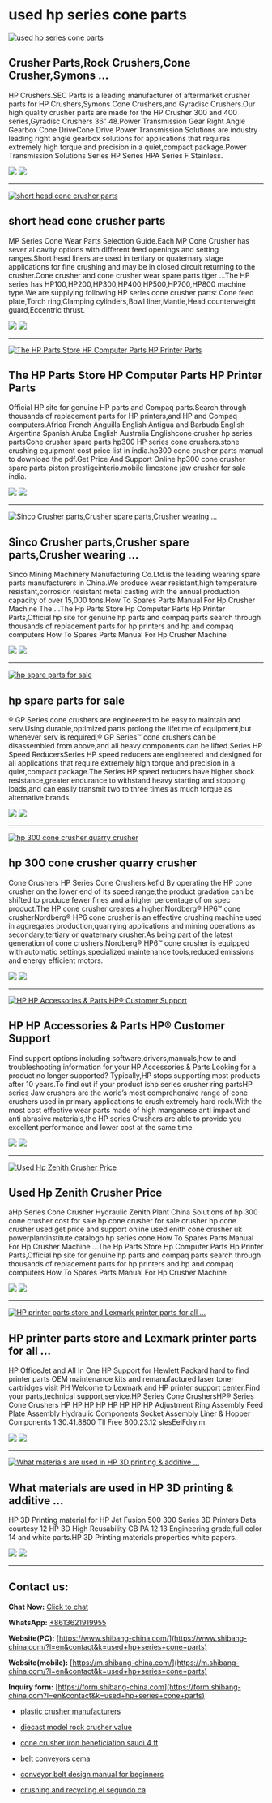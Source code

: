 # used hp series cone parts

<a href="https://swt.shibang-china.com/?l=en&img&k=used+hp+series+cone+parts" target="_blank">![used hp series cone parts](http://static.shibang-china.com/all-800x300/250.jpg)</a>

## Crusher Parts,Rock Crushers,Cone Crusher,Symons …
HP Crushers.SEC Parts is a leading manufacturer of aftermarket crusher parts for HP Crushers,Symons Cone Crushers,and Gyradisc Crushers.Our high quality crusher parts are made for the HP Crusher 300 and 400 series,Gyradisc Crushers 36” 48.Power Transmission Gear Right Angle Gearbox Cone DriveCone Drive Power Transmission Solutions are industry leading right angle gearbox solutions for applications that requires extremely high torque and precision in a quiet,compact package.Power Transmission Solutions Series HP Series HPA Series F Stainless.


<a href="https://whatsapp.shibangsoft.com/WhatsApp.php" target="_blank" title="WhatsApp">![](http://static.shibang-china.com/icon/whatsapp.png)</a> <a href="https://swt.shibang-china.com/?l=en&icon&k=used+hp+series+cone+parts" target="_blank">![](http://static.shibang-china.com/icon/chat-en.png)</a>

---

<a href="https://swt.shibang-china.com/?l=en&img&k=used+hp+series+cone+parts" target="_blank">![short head cone crusher parts](http://static.shibang-china.com/all-800x300/1238.jpg)</a>

## short head cone crusher parts
MP Series Cone Wear Parts Selection Guide.Each MP Cone Crusher has sever al cavity options with different feed openings and setting ranges.Short head liners are used in tertiary or quaternary stage applications for fine crushing and may be in closed circuit returning to the crusher.Cone crusher and cone crusher wear spare parts tiger …The HP series has HP100,HP200,HP300,HP400,HP500,HP700,HP800 machine type.We are supplying following HP series cone crusher parts: Cone feed plate,Torch ring,Clamping cylinders,Bowl liner,Mantle,Head,counterweight guard,Eccentric thrust.


<a href="https://whatsapp.shibangsoft.com/WhatsApp.php" target="_blank" title="WhatsApp">![](http://static.shibang-china.com/icon/whatsapp.png)</a> <a href="https://swt.shibang-china.com/?l=en&icon&k=used+hp+series+cone+parts" target="_blank">![](http://static.shibang-china.com/icon/chat-en.png)</a>

---

<a href="https://swt.shibang-china.com/?l=en&img&k=used+hp+series+cone+parts" target="_blank">![The HP Parts Store HP Computer Parts HP Printer Parts](http://static.shibang-china.com/all-800x300/1380.jpg)</a>

## The HP Parts Store HP Computer Parts HP Printer Parts
Official HP site for genuine HP parts and Compaq parts.Search through thousands of replacement parts for HP printers,and HP and Compaq computers.Africa French Anguilla English Antigua and Barbuda English Argentina Spanish Aruba English Australia Englishcone crusher hp series partsCone crusher spare parts hp300 HP series cone crushers.stone crushing equipment cost price list in india.hp300 cone crusher parts manual to download the pdf.Get Price And Support Online hp300 cone crusher spare parts piston prestigeinterio.mobile limestone jaw crusher for sale india.


<a href="https://whatsapp.shibangsoft.com/WhatsApp.php" target="_blank" title="WhatsApp">![](http://static.shibang-china.com/icon/whatsapp.png)</a> <a href="https://swt.shibang-china.com/?l=en&icon&k=used+hp+series+cone+parts" target="_blank">![](http://static.shibang-china.com/icon/chat-en.png)</a>

---

<a href="https://swt.shibang-china.com/?l=en&img&k=used+hp+series+cone+parts" target="_blank">![Sinco Crusher parts,Crusher spare parts,Crusher wearing …](http://static.shibang-china.com/all-800x300/703.jpg)</a>

## Sinco Crusher parts,Crusher spare parts,Crusher wearing …
Sinco Mining Machinery Manufacturing Co.Ltd.is the leading wearing spare parts manufacturers in China.We produce wear resistant,high temperature resistant,corrosion resistant metal casting with the annual production capacity of over 15,000 tons.How To Spares Parts Manual For Hp Crusher Machine The …The Hp Parts Store Hp Computer Parts Hp Printer Parts,Official hp site for genuine hp parts and compaq parts search through thousands of replacement parts for hp printers and hp and compaq computers How To Spares Parts Manual For Hp Crusher Machine


<a href="https://whatsapp.shibangsoft.com/WhatsApp.php" target="_blank" title="WhatsApp">![](http://static.shibang-china.com/icon/whatsapp.png)</a> <a href="https://swt.shibang-china.com/?l=en&icon&k=used+hp+series+cone+parts" target="_blank">![](http://static.shibang-china.com/icon/chat-en.png)</a>

---

<a href="https://swt.shibang-china.com/?l=en&img&k=used+hp+series+cone+parts" target="_blank">![hp spare parts for sale](http://static.shibang-china.com/all-800x300/189.jpg)</a>

## hp spare parts for sale
&#174; GP Series cone crushers are engineered to be easy to maintain and serv.Using durable,optimized parts prolong the lifetime of equipment,but whenever serv is required,&#174; GP Series™ cone crushers can be disassembled from above,and all heavy components can be lifted.Series HP Speed ReducersSeries HP speed reducers are engineered and designed for all applications that require extremely high torque and precision in a quiet,compact package.The Series HP speed reducers have higher shock resistance,greater endurance to withstand heavy starting and stopping loads,and can easily transmit two to three times as much torque as alternative brands.


<a href="https://whatsapp.shibangsoft.com/WhatsApp.php" target="_blank" title="WhatsApp">![](http://static.shibang-china.com/icon/whatsapp.png)</a> <a href="https://swt.shibang-china.com/?l=en&icon&k=used+hp+series+cone+parts" target="_blank">![](http://static.shibang-china.com/icon/chat-en.png)</a>

---

<a href="https://swt.shibang-china.com/?l=en&img&k=used+hp+series+cone+parts" target="_blank">![hp 300 cone crusher quarry crusher](http://static.shibang-china.com/all-800x300/123.jpg)</a>

## hp 300 cone crusher quarry crusher
Cone Crushers HP Series Cone Crushers kefid By operating the HP cone crusher on the lower end of its speed range,the product gradation can be shifted to produce fewer fines and a higher percentage of on spec product.The HP cone crusher creates a higher.Nordberg&#174; HP6™ cone crusherNordberg&#174; HP6 cone crusher is an effective crushing machine used in aggregates production,quarrying applications and mining operations as secondary,tertiary or quaternary crusher.As being part of the latest generation of cone crushers,Nordberg&#174; HP6™ cone crusher is equipped with automatic settings,specialized maintenance tools,reduced emissions and energy efficient motors.


<a href="https://whatsapp.shibangsoft.com/WhatsApp.php" target="_blank" title="WhatsApp">![](http://static.shibang-china.com/icon/whatsapp.png)</a> <a href="https://swt.shibang-china.com/?l=en&icon&k=used+hp+series+cone+parts" target="_blank">![](http://static.shibang-china.com/icon/chat-en.png)</a>

---

<a href="https://swt.shibang-china.com/?l=en&img&k=used+hp+series+cone+parts" target="_blank">![HP HP Accessories &amp; Parts HP&#174; Customer Support](http://static.shibang-china.com/all-800x300/669.jpg)</a>

## HP HP Accessories &amp; Parts HP&#174; Customer Support
Find support options including software,drivers,manuals,how to and troubleshooting information for your HP Accessories &amp; Parts Looking for a product no longer supported? Typically,HP stops supporting most products after 10 years.To find out if your product ishp series crusher ring partsHP series Jaw crushers are the world’s most comprehensive range of cone crushers used in primary applications to crush extremely hard rock.With the most cost effective wear parts made of high manganese anti impact and anti abrasive materials,the HP series Crushers are able to provide you excellent performance and lower cost at the same time.


<a href="https://whatsapp.shibangsoft.com/WhatsApp.php" target="_blank" title="WhatsApp">![](http://static.shibang-china.com/icon/whatsapp.png)</a> <a href="https://swt.shibang-china.com/?l=en&icon&k=used+hp+series+cone+parts" target="_blank">![](http://static.shibang-china.com/icon/chat-en.png)</a>

---

<a href="https://swt.shibang-china.com/?l=en&img&k=used+hp+series+cone+parts" target="_blank">![Used Hp Zenith Crusher Price](http://static.shibang-china.com/all-800x300/1492.jpg)</a>

## Used Hp Zenith Crusher Price
aHp Series Cone Crusher Hydraulic Zenith Plant China Solutions of hp 300 cone crusher cost for sale hp cone crusher for sale crusher hp cone crusher used get price and support online used enith cone crusher uk powerplantinstitute catalogo hp series cone.How To Spares Parts Manual For Hp Crusher Machine …The Hp Parts Store Hp Computer Parts Hp Printer Parts,Official hp site for genuine hp parts and compaq parts search through thousands of replacement parts for hp printers and hp and compaq computers How To Spares Parts Manual For Hp Crusher Machine


<a href="https://whatsapp.shibangsoft.com/WhatsApp.php" target="_blank" title="WhatsApp">![](http://static.shibang-china.com/icon/whatsapp.png)</a> <a href="https://swt.shibang-china.com/?l=en&icon&k=used+hp+series+cone+parts" target="_blank">![](http://static.shibang-china.com/icon/chat-en.png)</a>

---

<a href="https://swt.shibang-china.com/?l=en&img&k=used+hp+series+cone+parts" target="_blank">![HP printer parts store and Lexmark printer parts for all …](http://static.shibang-china.com/all-800x300/216.jpg)</a>

## HP printer parts store and Lexmark printer parts for all …
HP OfficeJet and All In One HP Support for Hewlett Packard hard to find printer parts OEM maintenance kits and remanufactured laser toner cartridges visit PH Welcome to Lexmark and HP printer support center.Find your parts,technical support,service.HP Series Cone CrushersHP&#174; Series Cone Crushers HP HP HP HP HP HP HP HP Adjustment Ring Assembly Feed Plate Assembly Hydraulic Components Socket Assembly Liner &amp; Hopper Components 1.30.41.8800 Tll Free 800.23.12 slesEelFdry.m.


<a href="https://whatsapp.shibangsoft.com/WhatsApp.php" target="_blank" title="WhatsApp">![](http://static.shibang-china.com/icon/whatsapp.png)</a> <a href="https://swt.shibang-china.com/?l=en&icon&k=used+hp+series+cone+parts" target="_blank">![](http://static.shibang-china.com/icon/chat-en.png)</a>

---

<a href="https://swt.shibang-china.com/?l=en&img&k=used+hp+series+cone+parts" target="_blank">![What materials are used in HP 3D printing &amp; additive …](http://static.shibang-china.com/all-800x300/1082.jpg)</a>

## What materials are used in HP 3D printing &amp; additive …
HP 3D Printing material for HP Jet Fusion 500 300 Series 3D Printers Data courtesy 12 HP 3D High Reusability CB PA 12 13 Engineering grade,full color 14 and white parts.HP 3D Printing materials properties white papers.

<a href="https://whatsapp.shibangsoft.com/WhatsApp.php" target="_blank" title="WhatsApp">![](http://static.shibang-china.com/icon/whatsapp.png)</a> <a href="https://swt.shibang-china.com/?l=en&icon&k=used+hp+series+cone+parts" target="_blank">![](http://static.shibang-china.com/icon/chat-en.png)</a>

---
## Contact us:

**Chat Now:** [Click to chat](https://swt.shibang-china.com?l=en&contact&k=used+hp+series+cone+parts)

**WhatsApp:**  [+8613621919955](https://whatsapp.shibangsoft.com/WhatsApp.php)

**Website(PC):** [https://www.shibang-china.com/](https://www.shibang-china.com/?l=en&contact&k=used+hp+series+cone+parts)

**Website(mobile):** [https://m.shibang-china.com/](https://m.shibang-china.com/?l=en&contact&k=used+hp+series+cone+parts)

**Inquiry form:** [https://form.shibang-china.com](https://form.shibang-china.com?l=en&contact&k=used+hp+series+cone+parts)

* [plastic crusher manufacturers](../166/plastic%20crusher%20manufacturers.md)

* [diecast model rock crusher value](../165/diecast%20model%20rock%20crusher%20value.md)

* [cone crusher iron beneficiation saudi 4 ft](../170/cone%20crusher%20iron%20beneficiation%20saudi%204%20ft.md)

* [belt conveyors cema](../165/belt%20conveyors%20cema.md)

* [conveyor belt design manual for beginners](../163/conveyor%20belt%20design%20manual%20for%20beginners.md)

* [crushing and recycling el segundo ca](../168/crushing%20and%20recycling%20el%20segundo%20ca.md)